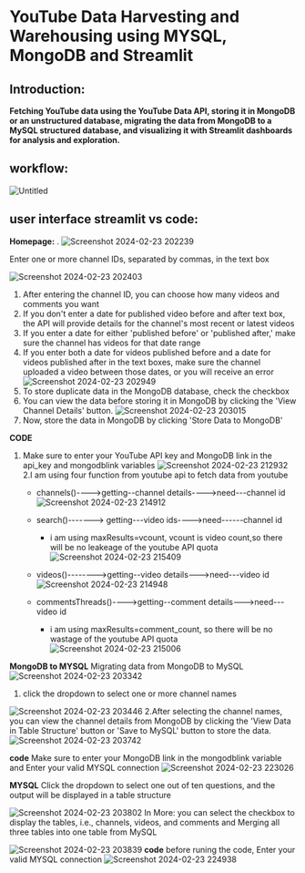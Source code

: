 # YouTube Data Harvesting and Warehousing using MYSQL, MongoDB and Streamlit
## Introduction:
   
  **Fetching YouTube data using the YouTube Data API, storing it in MongoDB or an unstructured database, migrating the data from MongoDB to 
a MySQL structured database, and visualizing it with Streamlit dashboards for analysis and exploration.**

## workflow:

![Untitled](https://github.com/berlinand/Berlin_B_youtube_data_harvesting_Project/assets/154864172/d37a5e04-7321-4c85-bea6-dbd94d2b340b)

## user interface streamlit vs code:
 **Homepage:**
   .
  ![Screenshot 2024-02-23 202239](https://github.com/berlinand/Berlin_B_youtube_data_harvesting_Project/assets/154864172/07aebc6a-3fa2-4e3b-902d-9e49bdeb2ec1)

Enter one or more channel IDs, separated by commas, in the text box

![Screenshot 2024-02-23 202403](https://github.com/berlinand/Berlin_B_youtube_data_harvesting_Project/assets/154864172/94d1dfff-3ba1-4fc0-8a85-3b14c6cb27fe)
1. After entering the channel ID, you can choose how many videos and comments you want
2. If you don't enter a date for published video before and after text box, the API will provide details for the channel's most recent or latest videos
3. If you enter a date for either 'published before' or 'published after,' make sure the channel has videos for that date range
4. If you enter both a date for videos published before and a date for videos published after in the text boxes, make sure the channel uploaded a video between those dates, or you will receive an error
 ![Screenshot 2024-02-23 202949](https://github.com/berlinand/Berlin_B_youtube_data_harvesting_Project/assets/154864172/eeed949c-f723-4aec-bce3-5302aba27f75)
5. To store duplicate data in the MongoDB database, check the checkbox
6. You can view the data before storing it in MongoDB by clicking the 'View Channel Details' button.
![Screenshot 2024-02-23 203015](https://github.com/berlinand/Berlin_B_youtube_data_harvesting_Project/assets/154864172/912a6ac8-b794-420e-be7b-fcde932cc658)
7. Now, store the data in MongoDB by clicking 'Store Data to MongoDB'

**CODE**
1. Make sure to enter your YouTube API key and MongoDB link in the api_key and mongodblink variables
![Screenshot 2024-02-23 212932](https://github.com/berlinand/Berlin_B_youtube_data_harvesting_Project/assets/154864172/bf95a3a1-7ce2-4e48-a769-2150eafb4ff0)
2.I am using four function from youtube api to fetch data from youtube
     - channels()---->getting--channel details---->need---channel id
 ![Screenshot 2024-02-23 214912](https://github.com/berlinand/Berlin_B_youtube_data_harvesting_Project/assets/154864172/04e90cf7-945b-4f77-93f2-2bf5410fd47e)
     - search()-------> getting---video ids---->need------channel id
          * i am using maxResults=vcount, vcount is video count,so there will be no leakeage of the youtube API quota
![Screenshot 2024-02-23 215409](https://github.com/berlinand/Berlin_B_youtube_data_harvesting_Project/assets/154864172/53aede50-8974-4e8c-a42d-e63c8eab3785)

     - videos()-------->getting--video details--->need---video id
![Screenshot 2024-02-23 214948](https://github.com/berlinand/Berlin_B_youtube_data_harvesting_Project/assets/154864172/77ce75b5-2474-4506-a788-02e37d684ecc)
    - commentsThreads()---->getting--comment details--->need---video id
      * i am using maxResults=comment_count, so there will be no wastage of the youtube API quota
  ![Screenshot 2024-02-23 215006](https://github.com/berlinand/Berlin_B_youtube_data_harvesting_Project/assets/154864172/949d1a1e-969b-4a20-b56b-75a4977b3dd1)


**MongoDB to MYSQL**
Migrating data from MongoDB to MySQL
![Screenshot 2024-02-23 203342](https://github.com/berlinand/Berlin_B_youtube_data_harvesting_Project/assets/154864172/d5707f1f-f31c-4e87-bf93-edfc470aae08)
 1. click the dropdown to select one or more channel names

![Screenshot 2024-02-23 203446](https://github.com/berlinand/Berlin_B_youtube_data_harvesting_Project/assets/154864172/a70a9dc9-541d-4e4c-b704-5762cee9378b)
2.After selecting the channel names, you can view the channel details from MongoDB by clicking the 'View Data in Table Structure' button or 'Save to MySQL' button to store the data.
![Screenshot 2024-02-23 203742](https://github.com/berlinand/Berlin_B_youtube_data_harvesting_Project/assets/154864172/35b3c863-e0c6-40a7-bfa1-f5c0c3e97122)

**code**
Make sure to enter your MongoDB link in the mongodblink variable and Enter your valid MYSQL connection 
![Screenshot 2024-02-23 223026](https://github.com/berlinand/Berlin_B_youtube_data_harvesting_Project/assets/154864172/8fbe4b6f-2689-4169-8e5a-a2153a06803c)

**MYSQL**
Click the dropdown to select one out of ten questions, and the output will be displayed in a table structure

![Screenshot 2024-02-23 203802](https://github.com/berlinand/Berlin_B_youtube_data_harvesting_Project/assets/154864172/df9ce3fe-4aee-48a9-aa04-650b9573124e)
In More: you can select the checkbox to display the tables, i.e., channels, videos, and comments and Merging all three tables into one table from MySQL

![Screenshot 2024-02-23 203839](https://github.com/berlinand/Berlin_B_youtube_data_harvesting_Project/assets/154864172/1963248d-d25a-4639-abf3-37fbef53b036)
**code**
before runing the code, Enter your valid MYSQL connection 
![Screenshot 2024-02-23 224938](https://github.com/berlinand/Berlin_B_youtube_data_harvesting_Project/assets/154864172/dfc25c99-59c8-4a21-9c8f-1846570b756e)
